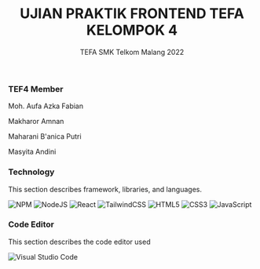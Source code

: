   <h1 align="center">UJIAN PRAKTIK FRONTEND TEFA KELOMPOK 4</h1>
<p align="center">
    TEFA SMK Telkom Malang 2022
    <br />
    <a href="https://github.com/Mahaharaniiibp/UJIANPRAKTIK2_TEFA_KELOMPOK4"></a>
    <br />
    <br />
  </p>
</div>

### TEF4 Member
Moh. Aufa Azka Fabian

Makharor Amnan

Maharani B'anica Putri

Masyita Andini 

### Technology 
This section describes framework, libraries, and languages.

![NPM](https://img.shields.io/badge/NPM-%23CB3837.svg?style=for-the-badge&logo=npm&logoColor=white)
![NodeJS](https://img.shields.io/badge/node.js-6DA55F?style=for-the-badge&logo=node.js&logoColor=white)
![React](https://img.shields.io/badge/react-%2320232a.svg?style=for-the-badge&logo=react&logoColor=%2361DAFB)
![TailwindCSS](https://img.shields.io/badge/tailwindcss-%2338B2AC.svg?style=for-the-badge&logo=tailwind-css&logoColor=white)
![HTML5](https://img.shields.io/badge/html5-%23E34F26.svg?style=for-the-badge&logo=html5&logoColor=white)
![CSS3](https://img.shields.io/badge/css3-%231572B6.svg?style=for-the-badge&logo=css3&logoColor=white)
![JavaScript](https://img.shields.io/badge/javascript-%23323330.svg?style=for-the-badge&logo=javascript&logoColor=%23F7DF1E)

### Code Editor
This section describes the code editor used

![Visual Studio Code](https://img.shields.io/badge/Visual%20Studio%20Code-0078d7.svg?style=for-the-badge&logo=visual-studio-code&logoColor=white)

